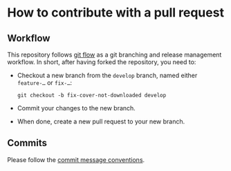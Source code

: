 # How to contribute with a pull request

## Workflow

This repository follows [git flow](https://nvie.com/posts/a-successful-git-branching-model) as a git branching and release management workflow. In short, after having forked the repository, you need to:

* Checkout a new branch from the `develop` branch, named either `feature-…` or `fix-…`:

      git checkout -b fix-cover-not-downloaded develop

* Commit your changes to the new branch.
* When done, create a new pull request to your new branch.

## Commits

Please follow the [commit message conventions](/Docs/Commits.md).
